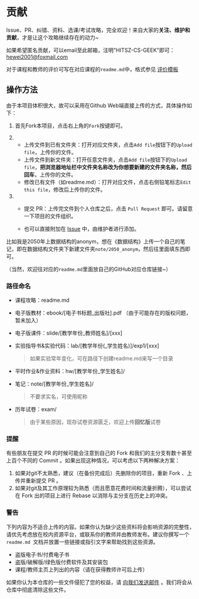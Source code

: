 # 贡献

Issue、PR、纠错、资料、选课/考试攻略，完全欢迎！来自大家的**关注、维护和贡献**，才是让这个攻略继续存在的动力~

如果希望匿名贡献，可以email至此邮箱，注明"HITSZ-CS-GEEK"即可：hewei2001@foxmail.com

对于课程和教师的评价可写在对应课程的`readme.md`中，格式参见 [评价模板](评价模板.md)

## 操作方法

由于本项目体积很大，故可以采用在Github Web端直接上传的方式，具体操作如下：

1. 首先Fork本项目，点击右上角的`Fork`按键即可。

2.  * 上传文件到已有文件夹：打开对应文件夹，点击`Add file`按钮下的`Upload file`，上传你的文件。
	* 上传文件到新文件夹：打开任意文件夹，点击`Add file`按钮下的`Upload file`，**把浏览器地址栏中文件夹名称改为你想要新建的文件夹名称，然后回车**，上传你的文件。
	* 修改已有文件（如readme.md）：打开对应文件，点击右侧铅笔标志`Edit this file`，修改后上传你的文件。

3. * 提交 PR：上传完文件到个人仓库之后，点击 `Pull Request` 即可。请留意一下项目的文件组织。

	* 也可以直接附加在 [Issue](https://github.com/hewei2001/HITSZ-CS-GEEK/issues/new) 中，由维护者进行添加。

比如我是2050年上数据结构的anonym，想在《数据结构》上传一个自己的笔记，即在数据结构文件夹下新建文件夹`note/2050_anonym`，然后往里面填东西即可。

（当然，欢迎往对应的`readme.md`里面放自己的GitHub对应仓库链接~）

### 路径命名

- 课程攻略：readme.md

- 电子版教材：ebook/[电子书标题\_出版社].pdf （由于可能存在的版权问题，暂未加入）

- 电子版课件：slide/[教学年份\_教师姓名]/[xxx]

- 实验指导书&实验代码：lab/[教学年份(\_学生姓名)]/exp1/[xxx]

  > 如果实验常年变化，可在路径下创建readme.md来写一个目录

- 平时作业&作业资料：hw/[教学年份\_学生姓名]/

- 笔记：note/[教学年份\_学生姓名]/

  > 不要求实名，可使用昵称

- 历年试卷：exam/

  > 由于某些原因，现存试卷资源匮乏，欢迎上传**回忆版**试卷

### 提醒

有些朋友在提交 PR 的时候可能会注意到自己的 Fork 和我们的主分支有数十甚至上百个不同的 Commit 。如果出现这种情况，可以考虑以下两种解决方案：

1. 如果对git不太熟悉，建议（在备份完成后）先删除你的项目，重新 Fork 、上传并重新提交 PR 。
2. 如果对git及其工作原理较为熟悉（而且愿意花费时间和流量折腾），可以尝试在 Fork 出的项目上进行 Rebase 以消除与主分支在历史上的冲突。

### 警告

下列内容为不适合上传的内容。如果你认为缺少这些资料将会影响资源的完整性，请优先考虑放在校内资源平台，或联系你的教师并由教师发布。建议你撰写一个 `readme.md `文档并放置一些链接或指引文字来帮助找到这些资源。

- 盗版电子书/付费电子书
- 盗版/破解版/绿色版付费软件及其安装包
- 课程/教师主页上列出的内容（请在获得教师许可后上传）

如果你认为本仓库的一些文件侵犯了您的权益，请 [向我们发送邮件](mailto:hewei2001@foxmail.com) 。我们将会从仓库中彻底清除这些文件。